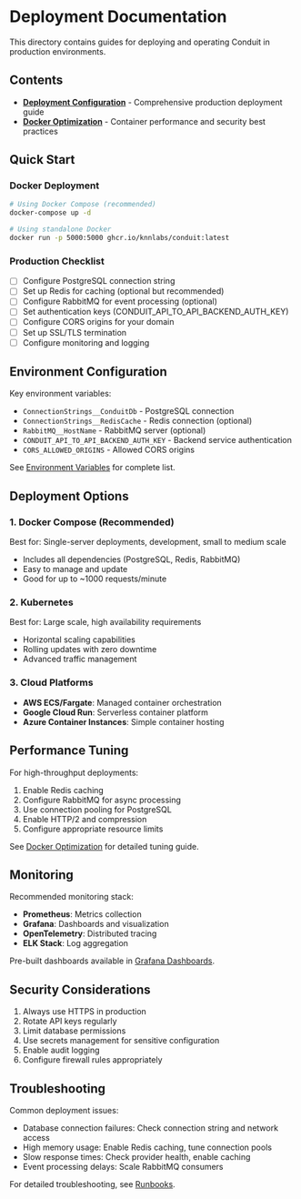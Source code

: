 # Deployment Documentation

This directory contains guides for deploying and operating Conduit in production environments.

## Contents

- **[Deployment Configuration](./DEPLOYMENT-CONFIGURATION.md)** - Comprehensive production deployment guide
- **[Docker Optimization](./docker-optimization.md)** - Container performance and security best practices

## Quick Start

### Docker Deployment
```bash
# Using Docker Compose (recommended)
docker-compose up -d

# Using standalone Docker
docker run -p 5000:5000 ghcr.io/knnlabs/conduit:latest
```

### Production Checklist
- [ ] Configure PostgreSQL connection string
- [ ] Set up Redis for caching (optional but recommended)
- [ ] Configure RabbitMQ for event processing (optional)
- [ ] Set authentication keys (CONDUIT_API_TO_API_BACKEND_AUTH_KEY)
- [ ] Configure CORS origins for your domain
- [ ] Set up SSL/TLS termination
- [ ] Configure monitoring and logging

## Environment Configuration

Key environment variables:
- `ConnectionStrings__ConduitDb` - PostgreSQL connection
- `ConnectionStrings__RedisCache` - Redis connection (optional)
- `RabbitMQ__HostName` - RabbitMQ server (optional)
- `CONDUIT_API_TO_API_BACKEND_AUTH_KEY` - Backend service authentication
- `CORS_ALLOWED_ORIGINS` - Allowed CORS origins

See [Environment Variables](../Environment-Variables.md) for complete list.

## Deployment Options

### 1. Docker Compose (Recommended)
Best for: Single-server deployments, development, small to medium scale
- Includes all dependencies (PostgreSQL, Redis, RabbitMQ)
- Easy to manage and update
- Good for up to ~1000 requests/minute

### 2. Kubernetes
Best for: Large scale, high availability requirements
- Horizontal scaling capabilities
- Rolling updates with zero downtime
- Advanced traffic management

### 3. Cloud Platforms
- **AWS ECS/Fargate**: Managed container orchestration
- **Google Cloud Run**: Serverless container platform
- **Azure Container Instances**: Simple container hosting

## Performance Tuning

For high-throughput deployments:
1. Enable Redis caching
2. Configure RabbitMQ for async processing
3. Use connection pooling for PostgreSQL
4. Enable HTTP/2 and compression
5. Configure appropriate resource limits

See [Docker Optimization](./docker-optimization.md) for detailed tuning guide.

## Monitoring

Recommended monitoring stack:
- **Prometheus**: Metrics collection
- **Grafana**: Dashboards and visualization
- **OpenTelemetry**: Distributed tracing
- **ELK Stack**: Log aggregation

Pre-built dashboards available in [Grafana Dashboards](../grafana-dashboards/).

## Security Considerations

1. Always use HTTPS in production
2. Rotate API keys regularly
3. Limit database permissions
4. Use secrets management for sensitive configuration
5. Enable audit logging
6. Configure firewall rules appropriately

## Troubleshooting

Common deployment issues:
- Database connection failures: Check connection string and network access
- High memory usage: Enable Redis caching, tune connection pools
- Slow response times: Check provider health, enable caching
- Event processing delays: Scale RabbitMQ consumers

For detailed troubleshooting, see [Runbooks](../runbooks/).